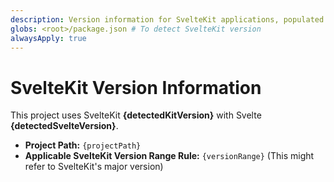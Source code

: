 ```yaml
---
description: Version information for SvelteKit applications, populated by the CLI.
globs: <root>/package.json # To detect SvelteKit version
alwaysApply: true
---
```


# SvelteKit Version Information

This project uses SvelteKit **{detectedKitVersion}** with Svelte **{detectedSvelteVersion}**.

-   **Project Path:** `{projectPath}`
-   **Applicable SvelteKit Version Range Rule:** `{versionRange}` (This might refer to SvelteKit's major version)

<!-- This content is primarily managed by the Agent Rules Kit CLI. -->
```
